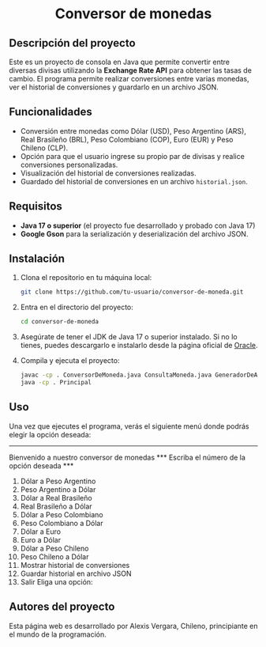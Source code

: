 <h1 align="center">Conversor de monedas</h1>

<h2>Descripción del proyecto</h2>

Este es un proyecto de consola en Java que permite convertir entre diversas divisas utilizando la **Exchange Rate API** para obtener las tasas de cambio.
El programa permite realizar conversiones entre varias monedas, ver el historial de conversiones y guardarlo en un archivo JSON.

<h2>Funcionalidades</h2>

- Conversión entre monedas como Dólar (USD), Peso Argentino (ARS), Real Brasileño (BRL), Peso Colombiano (COP), Euro (EUR) y Peso Chileno (CLP).
- Opción para que el usuario ingrese su propio par de divisas y realice conversiones personalizadas.
- Visualización del historial de conversiones realizadas.
- Guardado del historial de conversiones en un archivo `historial.json`.

<h2>Requisitos</h2>

- **Java 17 o superior** (el proyecto fue desarrollado y probado con Java 17)
- **Google Gson** para la serialización y deserialización del archivo JSON.

<h2>Instalación</h2>

1. Clona el repositorio en tu máquina local:
    ```bash
    git clone https://github.com/tu-usuario/conversor-de-moneda.git
    ```

2. Entra en el directorio del proyecto:
    ```bash
    cd conversor-de-moneda
    ```

3. Asegúrate de tener el JDK de Java 17 o superior instalado. Si no lo tienes, puedes descargarlo e instalarlo desde la página oficial de [Oracle](https://www.oracle.com/java/technologies/javase-jdk17-downloads.html).

4. Compila y ejecuta el proyecto:
    ```bash
    javac -cp . ConversorDeMoneda.java ConsultaMoneda.java GeneradorDeArchivoJson.java Principal.java Conversion.java
    java -cp . Principal
    ```

<h2>Uso</h2>

Una vez que ejecutes el programa, verás el siguiente menú donde podrás elegir la opción deseada:

*****************************************
Bienvenido a nuestro conversor de monedas
*** Escriba el número de la opción deseada ***
1) Dólar a Peso Argentino
2) Peso Argentino a Dólar
3) Dólar a Real Brasileño
4) Real Brasileño a Dólar
5) Dólar a Peso Colombiano
6) Peso Colombiano a Dólar
7) Dólar a Euro
8) Euro a Dólar
9) Dólar a Peso Chileno
10) Peso Chileno a Dólar
11) Mostrar historial de conversiones
12) Guardar historial en archivo JSON
13) Salir
Eliga una opción:

<h2>Autores del proyecto</h2>
Esta página web es desarrollado por Alexis Vergara, Chileno, principiante en el mundo de la programación.
